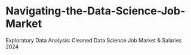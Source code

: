 # Navigating-the-Data-Science-Job-Market
Exploratory Data Analysis: Cleaned Data Science Job Market &amp; Salaries 2024
